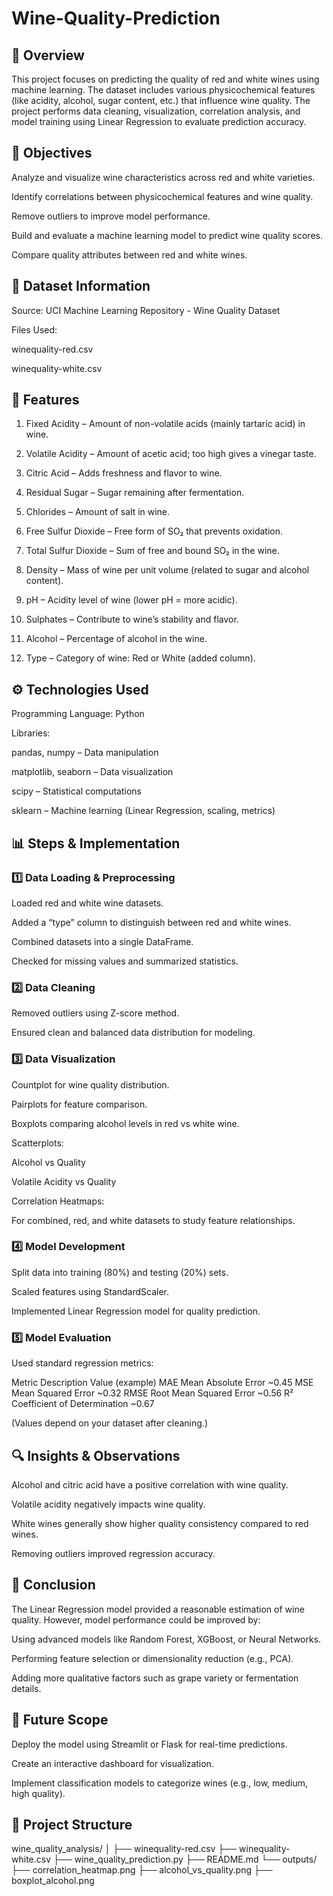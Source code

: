 # Wine-Quality-Prediction

## 📖 Overview

This project focuses on predicting the quality of red and white wines using machine learning. The dataset includes various physicochemical features (like acidity, alcohol, sugar content, etc.) that influence wine quality. The project performs data cleaning, visualization, correlation analysis, and model training using Linear Regression to evaluate prediction accuracy.

## 🎯 Objectives

Analyze and visualize wine characteristics across red and white varieties.

Identify correlations between physicochemical features and wine quality.

Remove outliers to improve model performance.

Build and evaluate a machine learning model to predict wine quality scores.

Compare quality attributes between red and white wines.

## 🧩 Dataset Information

Source: UCI Machine Learning Repository - Wine Quality Dataset

Files Used:

winequality-red.csv

winequality-white.csv

## 🔬 Features 

1. Fixed Acidity – Amount of non-volatile acids (mainly tartaric acid) in wine.

2. Volatile Acidity – Amount of acetic acid; too high gives a vinegar taste.

3. Citric Acid – Adds freshness and flavor to wine.

4. Residual Sugar – Sugar remaining after fermentation.

5. Chlorides – Amount of salt in wine.

6. Free Sulfur Dioxide – Free form of SO₂ that prevents oxidation.

7. Total Sulfur Dioxide – Sum of free and bound SO₂ in the wine.

8. Density – Mass of wine per unit volume (related to sugar and alcohol content).

9. pH – Acidity level of wine (lower pH = more acidic).

10. Sulphates – Contribute to wine’s stability and flavor.

11. Alcohol – Percentage of alcohol in the wine.

12. Type – Category of wine: Red or White (added column).

## ⚙️ Technologies Used

Programming Language: Python

Libraries:

pandas, numpy – Data manipulation

matplotlib, seaborn – Data visualization

scipy – Statistical computations

sklearn – Machine learning (Linear Regression, scaling, metrics)

## 📊 Steps & Implementation
### 1️⃣ Data Loading & Preprocessing

Loaded red and white wine datasets.

Added a “type” column to distinguish between red and white wines.

Combined datasets into a single DataFrame.

Checked for missing values and summarized statistics.

### 2️⃣ Data Cleaning

Removed outliers using Z-score method.

Ensured clean and balanced data distribution for modeling.

### 3️⃣ Data Visualization

Countplot for wine quality distribution.

Pairplots for feature comparison.

Boxplots comparing alcohol levels in red vs white wine.

Scatterplots:

Alcohol vs Quality

Volatile Acidity vs Quality

Correlation Heatmaps:

For combined, red, and white datasets to study feature relationships.

### 4️⃣ Model Development

Split data into training (80%) and testing (20%) sets.

Scaled features using StandardScaler.

Implemented Linear Regression model for quality prediction.

### 5️⃣ Model Evaluation

Used standard regression metrics:

Metric	Description	Value (example)
MAE	Mean Absolute Error	~0.45
MSE	Mean Squared Error	~0.32
RMSE	Root Mean Squared Error	~0.56
R²	Coefficient of Determination	~0.67

(Values depend on your dataset after cleaning.)

## 🔍 Insights & Observations

Alcohol and citric acid have a positive correlation with wine quality.

Volatile acidity negatively impacts wine quality.

White wines generally show higher quality consistency compared to red wines.

Removing outliers improved regression accuracy.

## 🧠 Conclusion

The Linear Regression model provided a reasonable estimation of wine quality.
However, model performance could be improved by:

Using advanced models like Random Forest, XGBoost, or Neural Networks.

Performing feature selection or dimensionality reduction (e.g., PCA).

Adding more qualitative factors such as grape variety or fermentation details.

## 🚀 Future Scope

Deploy the model using Streamlit or Flask for real-time predictions.

Create an interactive dashboard for visualization.

Implement classification models to categorize wines (e.g., low, medium, high quality).

## 📂 Project Structure
wine_quality_analysis/
│
├── winequality-red.csv
├── winequality-white.csv
├── wine_quality_prediction.py
├── README.md
└── outputs/
    ├── correlation_heatmap.png
    ├── alcohol_vs_quality.png
    ├── boxplot_alcohol.png

